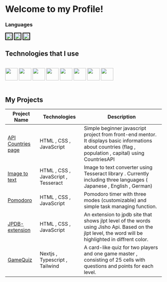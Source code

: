 
# Welcome to my Profile!
### Languages
  <div width="100%">
  <img height="20" style="border:black solid 2px" src="https://upload.wikimedia.org/wikipedia/commons/7/7d/National_Flag_of_Poland.png">
  <img height="20" style="border:black solid 2px" src="https://th.bing.com/th/id/R.4538343121bbbdb4567f4f84939d7cf7?rik=tXYzzosmKWjTsw&riu=http%3a%2f%2f1.bp.blogspot.com%2f-MpEVFMYWmoU%2fUPJ_zq9m_jI%2fAAAAAAAAFR8%2fEbVMdTciKlo%2fs1600%2fFlag_great_britain%2bhd%2bwallpapers.png&ehk=DXo8k4GW5AE7YFGJMEvhNKMKPb7k%2bF2eAXDgGVJttBQ%3d&risl=&pid=ImgRaw&r=0">
  <img height="20" style="border:black solid 2px" src="https://upload.wikimedia.org/wikipedia/en/thumb/9/9e/Flag_of_Japan.svg/1200px-Flag_of_Japan.svg.png">
  </div>
  
## Technologies that I use                                                                                                                                                                                                                              
<br/>
<div width="100%">
  <img height="40" src="https://user-images.githubusercontent.com/125974589/224845400-7f32f10f-c890-4173-b737-975e8ef0eb6a.png">
  <img height="40" src="https://upload.wikimedia.org/wikipedia/commons/thumb/4/4c/Typescript_logo_2020.svg/2048px-Typescript_logo_2020.svg.png">
  <img height="40" src="https://user-images.githubusercontent.com/125974589/224845892-84c992f3-fe94-44ee-81d3-10e4260693a7.png">
  <img height="40" src="https://www.svgrepo.com/show/354113/nextjs-icon.svg">
  <img height="40" src="https://upload.wikimedia.org/wikipedia/commons/thumb/d/d5/Tailwind_CSS_Logo.svg/512px-Tailwind_CSS_Logo.svg.png?20230715030042">
  <img height="40" src="https://static-00.iconduck.com/assets.00/node-js-icon-454x512-nztofx17.png">
  <img height="40" src="https://upload.wikimedia.org/wikipedia/commons/thumb/c/c3/Python-logo-notext.svg/115px-Python-logo-notext.svg.png">
  <img height="40" src="https://cdn.freebiesupply.com/logos/large/2x/java-logo-png-transparent.png">
</div>

<br/>

## My Projects
| Project Name                                                                               | Technologies                                                   | Description                                                                                       |
| ------------------------------------------------------------------------------------------ | -------------------------------------------------------------- | ------------------------------------------------------------------------------------------------- |
| <a href="https://github.com/blokzz/api-countries">API Countries page      </a>                      | HTML , CSS , JavaScript                                        | Simple beginner javascript project from front-end mentor. It displays  basic informations about countries (flag , population , capital) using CountriesAPI    |
| <a href="https://github.com/blokzz/Tesseract">Image to text        </a>                         | HTML , CSS , JavaScript , Tesseract                            | Image to text converter using Tesseract library . Currently including three languages ( Japanese , English , German) |
| <a href="https://github.com/blokzz/Pomodoro">Pomodoro</a>                                  | HTML , CSS , JavaScript                                        | Pomodoro timer with three modes (customizable) and simple task managing function.                   |
| <a href="https://github.com/blokzz/Jpdb-extension">JPDB-extension        </a>                      | HTML , CSS , JavaScript                                        | An extension to jpdb site that shows jlpt level of the words using Jisho Api. Based on the jlpt level, the word will be highlighted in diffrent color. |
| <a href="https://github.com/blokzz/GameQuiz">GameQuiz       </a>                      | Nextjs , Typescript , Tailwind                                        |A card-like quiz for two players and one game master , consisting of 25 cells with questions and points for each level.  |
</div>

